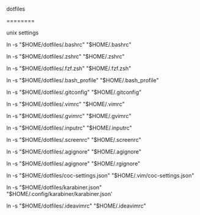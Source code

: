 dotfiles

========

unix settings 

ln -s "$HOME/dotfiles/.bashrc" "$HOME/.bashrc"

ln -s "$HOME/dotfiles/.zshrc" "$HOME/.zshrc"

ln -s "$HOME/dotfiles/.fzf.zsh" "$HOME/.fzf.zsh"

ln -s "$HOME/dotfiles/.bash_profile" "$HOME/.bash_profile"

ln -s "$HOME/dotfiles/.gitconfig" "$HOME/.gitconfig"

ln -s "$HOME/dotfiles/.vimrc" "$HOME/.vimrc"

ln -s "$HOME/dotfiles/.gvimrc" "$HOME/.gvimrc"

ln -s "$HOME/dotfiles/.inputrc" "$HOME/.inputrc"

ln -s "$HOME/dotfiles/.screenrc" "$HOME/.screenrc"

ln -s "$HOME/dotfiles/.agignore" "$HOME/.agignore"

ln -s "$HOME/dotfiles/.agignore" "$HOME/.rgignore"

ln -s "$HOME/dotfiles/coc-settings.json" "$HOME/.vim/coc-settings.json"

ln -s "$HOME/dotfiles/karabiner.json" "$HOME/.config/karabiner/karabiner.json'

ln -s "$HOME/dotfiles/.ideavimrc" "$HOME/.ideavimrc"
